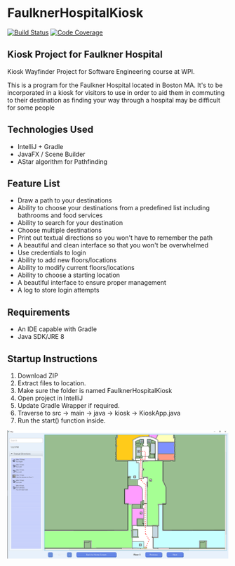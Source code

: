 # FaulknerHospitalKiosk
[![Build Status](https://travis-ci.org/mplemay/FaulknerHospitalKiosk.svg?branch=master)](https://travis-ci.org/mplemay/FaulknerHospitalKiosk)
[![Code Coverage](https://codecov.io/github/mplemay/FaulknerHospitalKiosk/coverage.svg?branch=master)](https://codecov.io/github/mplemay/FaulknerHospitalKiosk?branch=master)



## Kiosk Project for Faulkner Hospital

Kiosk Wayfinder Project for Software Engineering course at WPI.

This is a program for the Faulkner Hospital located in Boston MA. It's to be incorporated in a kiosk for visitors to use in order to aid them in commuting to their destination as finding your way through a hospital may be difficult for some people

Technologies Used
---
- IntelliJ + Gradle
- JavaFX / Scene Builder
- AStar algorithm for Pathfinding

Feature List
---
- Draw a path to your destinations
- Ability to choose your destinations from a predefined list including bathrooms and food services
- Ability to search for your destination
- Choose multiple destinations
- Print out textual directions so you won't have to remember the path
- A beautiful and clean interface so that you won't be overwhelmed
- Use credentials to login
- Ability to add new floors/locations
- Ability to modify current floors/locations
- Ability to choose a starting location
- A beautiful interface to ensure proper management
- A log to store login attempts

Requirements
---
- An IDE capable with Gradle
- Java SDK/JRE 8

Startup Instructions
---
1) Download ZIP
2) Extract files to location.
3) Make sure the folder is named FaulknerHospitalKiosk
4) Open project in IntelliJ
5) Update Gradle Wrapper if required.
6) Traverse to src -> main -> java -> kiosk -> KioskApp.java
7) Run the start() function inside.

![Example of Movement](resources/screenshots/map.PNG)
